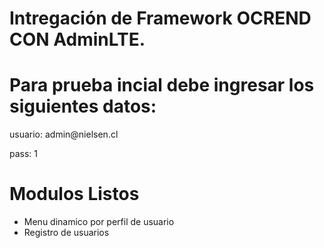 # Intregación de Framework OCREND CON AdminLTE.

# Para prueba incial debe ingresar los siguientes datos:

<p> usuario: admin@nielsen.cl </p>
<p> pass: 1 </p>

# Modulos Listos

* Menu dinamico por perfil de usuario
* Registro de usuarios
